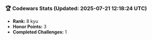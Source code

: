### 🏆 Codewars Stats (Updated: 2025-07-21 12:18:24 UTC)

- **Rank:** 8 kyu
- **Honor Points:** 3
- **Completed Challenges:** 1
